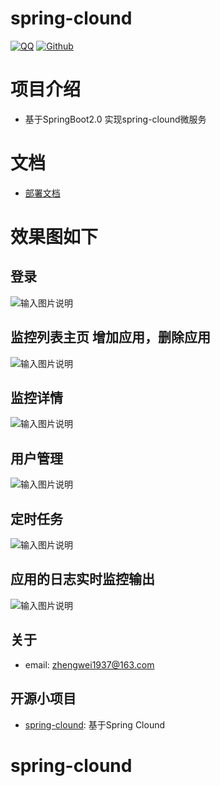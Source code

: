 # spring-clound

[![QQ](https://img.shields.io/badge/QQ%E7%BE%A4-412559566-yellowgreen.svg)](https://jq.qq.com/?_wv=1027&k=5PIRvFq)
[![Github](https://img.shields.io/badge/Github-Github-red.svg)](https://github.com/zevin-zheng/boot-actuator)



# 项目介绍
- 基于SpringBoot2.0 实现spring-clound微服务


# 文档
- [部署文档](https://a870439570.github.io/work-doc/actuator/)    

# 效果图如下

## 登录
![输入图片说明](https://images.gitee.com/uploads/images/2018/1212/180351_85b7e7c0_1478371.png "屏幕截图.png")
## 监控列表主页  增加应用，删除应用
![输入图片说明](https://images.gitee.com/uploads/images/2018/1219/145529_67e555da_1478371.png "屏幕截图.png")
## 监控详情
![输入图片说明](https://images.gitee.com/uploads/images/2018/1213/163003_4852ee05_1478371.png "屏幕截图.png")
## 用户管理
![输入图片说明](https://images.gitee.com/uploads/images/2018/1213/162918_d51c9088_1478371.png "屏幕截图.png")

## 定时任务
![输入图片说明](https://images.gitee.com/uploads/images/2018/1215/124822_14bd50ee_1478371.png "屏幕截图.png")

## 应用的日志实时监控输出
![输入图片说明](https://images.gitee.com/uploads/images/2019/0107/144321_fb9f6094_1478371.png "屏幕截图.png")


## 关于
- email:  zhengwei1937@163.com

## 开源小项目
- [spring-clound](https://github.com/zevin-zheng/boot-actuato):   基于Spring Clound
# spring-clound
